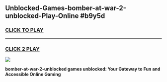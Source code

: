 
## Unblocked-Games-bomber-at-war-2-unblocked-Play-Online #b9y5d
<h3>
<a href="https://news.freeplayer.one?title=bomber-at-war-2-unblocked&ref=3">CLICK TO PLAY</a></h3>
<hr>

<h3>
<a href="https://news.freeplayer.one?title=bomber-at-war-2-unblocked&ref=3">CLICK 2 PLAY</a>
  
</h3>

<a href="https://news.freeplayer.one?title=bomber-at-war-2-unblocked&ref=3"><img src="https://clearcache.store/games.png"></a>


**bomber-at-war-2-unblocked games unblocked: Your Gateway to Fun and Accessible Online Gaming**
